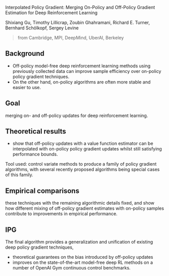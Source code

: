 Interpolated Policy Gradient: Merging On-Policy and
Off-Policy Gradient Estimation for Deep
Reinforcement Learning

Shixiang Gu, Timothy Lillicrap, Zoubin Ghahramani, Richard E. Turner, Bernhard Schölkopf, Sergey Levine
> from Cambridge, MPI, DeepMind, UberAI, Berkeley

## Background
* Off-policy model-free deep reinforcement learning methods using previously collected
data can improve sample efficiency over on-policy policy gradient techniques.
* On the other hand, on-policy algorithms are often more stable and easier to use.

## Goal
merging on- and off-policy updates for deep reinforcement learning. 

## Theoretical results
* show that off-policy updates with a value function estimator can be interpolated
with on-policy policy gradient updates whilst still satisfying performance bounds.

Tool used: control variate methods to produce a family of policy gradient
algorithms, with several recently proposed algorithms being special cases of this
family. 

## Empirical comparisons
these techniques with the
remaining algorithmic details fixed, and show how different mixing of off-policy
gradient estimates with on-policy samples contribute to improvements in empirical
performance. 

## IPG
The final algorithm provides a generalization and unification of existing deep policy gradient techniques, 
* theoretical guarantees on the bias introduced by off-policy updates
* improves on the state-of-the-art model-free deep RL methods on a number of OpenAI Gym continuous control benchmarks.
